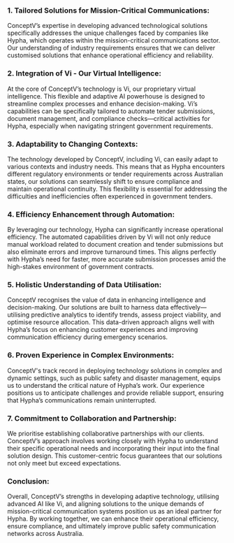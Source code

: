
### **1. Tailored Solutions for Mission-Critical Communications:**
ConceptV’s expertise in developing advanced technological solutions specifically addresses the unique challenges faced by companies like Hypha, which operates within the mission-critical communications sector. Our understanding of industry requirements ensures that we can deliver customised solutions that enhance operational efficiency and reliability.

### **2. Integration of Vi - Our Virtual Intelligence:**
At the core of ConceptV’s technology is Vi, our proprietary virtual intelligence. This flexible and adaptive AI powerhouse is designed to streamline complex processes and enhance decision-making. Vi’s capabilities can be specifically tailored to automate tender submissions, document management, and compliance checks—critical activities for Hypha, especially when navigating stringent government requirements.

### **3. Adaptability to Changing Contexts:**
The technology developed by ConceptV, including Vi, can easily adapt to various contexts and industry needs. This means that as Hypha encounters different regulatory environments or tender requirements across Australian states, our solutions can seamlessly shift to ensure compliance and maintain operational continuity. This flexibility is essential for addressing the difficulties and inefficiencies often experienced in government tenders.

### **4. Efficiency Enhancement through Automation:**
By leveraging our technology, Hypha can significantly increase operational efficiency. The automated capabilities driven by Vi will not only reduce manual workload related to document creation and tender submissions but also eliminate errors and improve turnaround times. This aligns perfectly with Hypha’s need for faster, more accurate submission processes amid the high-stakes environment of government contracts.

### **5. Holistic Understanding of Data Utilisation:**
ConceptV recognises the value of data in enhancing intelligence and decision-making. Our solutions are built to harness data effectively—utilising predictive analytics to identify trends, assess project viability, and optimise resource allocation. This data-driven approach aligns well with Hypha’s focus on enhancing customer experiences and improving communication efficiency during emergency scenarios.

### **6. Proven Experience in Complex Environments:**
ConceptV's track record in deploying technology solutions in complex and dynamic settings, such as public safety and disaster management, equips us to understand the critical nature of Hypha’s work. Our experience positions us to anticipate challenges and provide reliable support, ensuring that Hypha’s communications remain uninterrupted.

### **7. Commitment to Collaboration and Partnership:**
We prioritise establishing collaborative partnerships with our clients. ConceptV’s approach involves working closely with Hypha to understand their specific operational needs and incorporating their input into the final solution design. This customer-centric focus guarantees that our solutions not only meet but exceed expectations.

### **Conclusion:**
Overall, ConceptV’s strengths in developing adaptive technology, utilising advanced AI like Vi, and aligning solutions to the unique demands of mission-critical communication systems position us as an ideal partner for Hypha. By working together, we can enhance their operational efficiency, ensure compliance, and ultimately improve public safety communication networks across Australia.